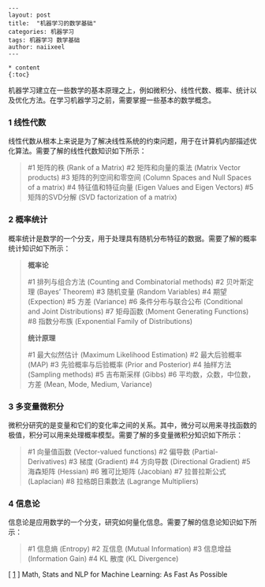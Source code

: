 ```中文
---
layout: post
title:  "机器学习的数学基础"
categories: 机器学习
tags: 机器学习 数学基础
author: naiixeel
---

* content
{:toc}
```

机器学习建立在一些数学的基本原理之上，例如微积分、线性代数、概率、统计以及优化方法。在学习机器学习之前，需要掌握一些基本的数学概念。

### 1  线性代数

线性代数从根本上来说是为了解决线性系统的约束问题，用于在计算机内部描述优化算法。需要了解的线性代数知识如下所示：

> #1 矩阵的秩 (Rank of a Matrix)
> #2 矩阵和向量的乘法 (Matrix Vector products)
> #3 矩阵的列空间和零空间 (Column Spaces and Null Spaces of a matrix)
> #4 特征值和特征向量 (Eigen Values and Eigen Vectors)
> #5 矩阵的SVD分解 (SVD factorization of a matrix)

### 2  概率统计

概率统计是数学的一个分支，用于处理具有随机分布特征的数据。需要了解的概率统计知识如下所示：

> **概率论**
>
> #1 排列与组合方法 (Counting and Combinatorial methods)
> #2 贝叶斯定理 (Bayes’ Theorem)
> #3 随机变量 (Random Variables)
> #4 期望 (Expection)
> #5 方差 (Variance)
> #6 条件分布与联合公布 (Conditional and Joint Distributions)
> #7 矩母函数 (Moment Generating Functions)
> #8 指数分布族 (Exponential Family of Distributions)
>
> **统计原理**
>
> #1 最大似然估计 (Maximum Likelihood Estimation)
> #2 最大后验概率 (MAP)
> #3 先验概率与后验概率 (Prior and Posterior)
> #4 抽样方法 (Sampling methods) 
> #5 吉布斯采样 (Gibbs)
> #6 平均数，众数，中位数，方差 (Mean, Mode, Medium, Variance)

### 3  多变量微积分

微积分研究的是变量和它们的变化率之间的关系。其中，微分可以用来寻找函数的极值，积分可以用来处理概率模型。需要了解的多变量微积分知识如下所示：

> #1 向量值函数 (Vector-valued functions)
> #2 偏导数 (Partial-Derivatives)
> #3 梯度 (Gradient)
> #4 方向导数 (Directional Gradient)
> #5 海森矩阵 (Hessian)
> #6 雅可比矩阵 (Jacobian)
> #7 拉普拉斯公式 (Laplacian)
> #8 拉格朗日乘数法 (Lagrange Multipliers)

### 4  信息论

信息论是应用数学的一个分支，研究如何量化信息。需要了解的信息论知识如下所示：

> #1 信息熵 (Entropy)
> #2 互信息 (Mutual Information)
> #3 信息增益 (Information Gain)
> #4  KL 散度 (KL Divergence)

[ [1](https://medium.com/meta-design-ideas/math-stats-and-nlp-for-machine-learning-as-fast-as-possible-915ef47ced5f) ] Math, Stats and NLP for Machine Learning: As Fast As Possible

